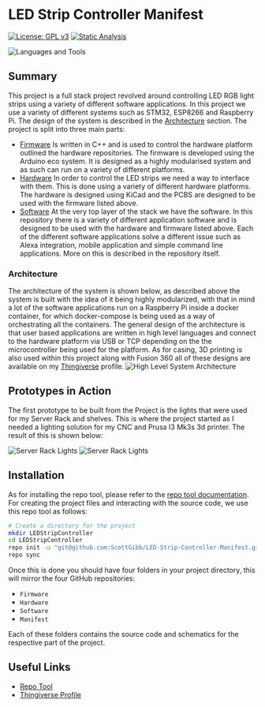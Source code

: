 # LED Strip Controller Manifest
[![License: GPL v3](https://img.shields.io/badge/License-GPLv3-blue.svg)](https://www.gnu.org/licenses/gpl-3.0) [![Static Analysis](https://github.com/ScottGibb/LED-Strip-Controller-Manifest/actions/workflows/Static%20Analysis.yml/badge.svg)](https://github.com/ScottGibb/LED-Strip-Controller-Manifest/actions/workflows/Static%20Analysis.yml)

![Languages and Tools](docs/Languages_and_Tools.png)
## Summary


This project is a full stack project revolved around controlling LED RGB light strips using a variety of different software applications. In this project we use a variety of different systems such as STM32, ESP8266 and Raspberry Pi. The design of the system is described in the [Architecture](#architecture) section. The project is split into three main parts:

- [Firmware](https://github.com/ScottGibb/LED-Strip-Controller-Firmware) Is written in C++ and is used to control the hardware platform outlined the hardware repositories. The firmware is developed using the Arduino eco system. It is designed as a highly modularised system and as such can run on a variety of different platforms.
- [Hardware](https://github.com/ScottGibb/LED-Strip-Controller-Hardware) In order to control the LED strips we need a way to interface with them. This is done using a variety of different hardware platforms. The hardware is designed using KiCad and the PCBS are designed to be used with the firmware listed above.
- [Software](https://github.com/ScottGibb/LED-Strip-Controller-Software) At the very top layer of the stack we have the software. In this repository there is a variety of different application software and is designed to be used with the hardware and firmware listed above. Each of the different software applications solve a different issue such as Alexa integration, mobile application and simple command line applications. More on this is described in the repository itself.

### Architecture

The architecture of the system is shown below, as described above the  system is built with the idea of it being highly modularized, with that in mind a lot of the software applications run on a Raspberry Pi inside a docker container, for which docker-compose is being used as a way of orchestrating all the containers. The general design of the architecture is that user based applications are written in high level languages and connect to the hardware platform via USB or TCP depending on the the microcontroller being used for the platform. As for casing, 3D printing is also used within this project along with Fusion 360 all of these designs are available on my [Thingiverse](https://www.thingiverse.com/scottgibb/designs) profile.
![High Level System Architecture](docs/High_Level_System_Diagram.png)

## Prototypes in Action

The first prototype to be built from the Project is the lights that were used for my Server Rack and shelves. This is where the project started as I needed a lighting solution for my CNC and Prusa I3 Mk3s 3d printer. The result of this is shown below:

![Server Rack Lights](docs/Server_Rack_Lights.jpg)
![Server Rack Lights](docs/Server_Rack_Lights_Mulit_Coloured.jpg)

## Installation 

As for installing the repo tool, please refer to the [repo tool documentation](https://gerrit.googlesource.com/git-repo/+/master/README.md#download-repo). For creating the project files and interacting with the source code, we use this repo tool as follows:
```bash
# Create a directory for the project
mkdir LEDStripController
cd LEDStripController
repo init -u "git@github.com:ScottGibb/LED-Strip-Controller-Manifest.git"
repo sync
```

Once this is done you should have four folders in your project directory, this will mirror the four GitHub repositories:
- `Firmware`
- `Hardware`
- `Software`
- `Manifest`

Each of these folders contains the source code and schematics for the respective part of the project.

## Useful Links

- [Repo Tool](https://gerrit.googlesource.com/git-repo)
- [Thingiverse Profile](https://www.thingiverse.com/scottgibb/designs)
